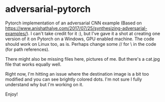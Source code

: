 # adversarial-pytorch
Pytorch implementation of an adversarial CNN example (Based on https://www.anishathalye.com/2017/07/25/synthesizing-adversarial-examples/). I can't take credit for it :), but I've gave it a shot at creating one version of it on Pytorch on a Windows, GPU enabled machine. The code should work on Linux too, as is. Perhaps change some // for \ in the code (for path references).

There might also be missing files here, pictures of me. But there's a cat.jpg file that works equally well.

Right now, I'm hitting an issue where the destination image is a bit too modified and you can see brightly colored dots. I'm not sure I fully understand why but I'm working on it.

Enjoy!
